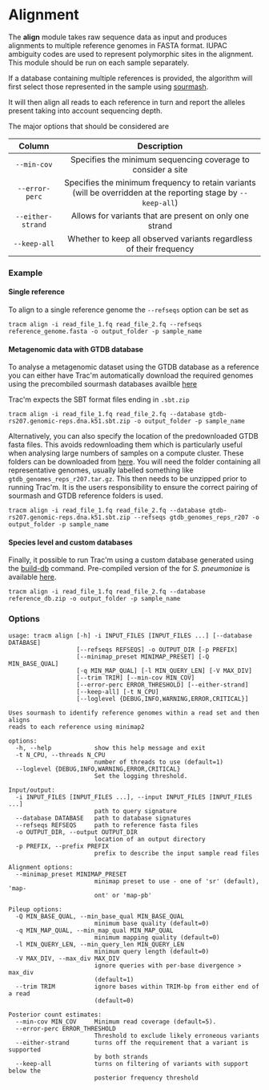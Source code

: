 # Alignment

The **align** module takes raw sequence data as input and produces alignments to multiple reference genomes in FASTA format. IUPAC ambiguity codes are used to represent polymorphic sites in the alignment. This module should be run on each sample separately.

If a database containing multiple references is provided, the algorithm will first select those represented in the sample using [sourmash](https://sourmash.readthedocs.io/en/latest/index.html). 

It will then align all reads to each reference in turn and report the alleles present taking into account sequencing depth.

The major options that should be considered are 

|     **Column**    |                           **Description**                           |
|:-----------------:|:-------------------------------------------------------------------:|
|    `--min-cov`    |     Specifies the minimum sequencing coverage to consider a site    |
|   `--error-perc`  |          Specifies the minimum frequency to retain variants (will be overridden at the reporting stage by `--keep-all`)         |
| `--either-strand` |       Allows for variants that are present on only one strand       |
|    `--keep-all`   | Whether to keep all observed variants regardless of their frequency |


### Example

#### Single reference 

To align to a single reference genome the `--refseqs` option can be set as

```
tracm align -i read_file_1.fq read_file_2.fq --refseqs reference_genome.fasta -o output_folder -p sample_name
```

#### Metagenomic data with GTDB database

To analyse a metagenomic dataset using the GTDB database as a reference you can either have Trac'm automatically download the required genomes using the precombiled sourmash databases availble [here](https://sourmash.readthedocs.io/en/latest/databases.html)

Trac'm expects the SBT format files ending in `.sbt.zip`

```
tracm align -i read_file_1.fq read_file_2.fq --database gtdb-rs207.genomic-reps.dna.k51.sbt.zip -o output_folder -p sample_name
```

Alternatively, you can also specify the location of the predownloaded GTDB fasta files. This avoids redownloading them which is particularly useful when analysing large numbers of samples on a compute cluster. These folders can be downloaded from [here](https://data.gtdb.ecogenomic.org/). You will need the folder containing all representative genomes, usually labelled something like `gtdb_genomes_reps_r207.tar.gz`. This then needs to be unzipped prior to running Trac'm. It is the users responsibility to ensure the correct pairing of sourmash and GTDB reference folders is used.

```
tracm align -i read_file_1.fq read_file_2.fq --database gtdb-rs207.genomic-reps.dna.k51.sbt.zip --refseqs gtdb_genomes_reps_r207 -o output_folder -p sample_name
```

#### Species level and custom databases

Finally, it possible to run Trac'm using a custom database generated using the [build-db](database.md) command. Pre-compiled version of the for *S. pneumoniae* is available [here]().

```
tracm align -i read_file_1.fq read_file_2.fq --database reference_db.zip -o output_folder -p sample_name
```

### Options

```
usage: tracm align [-h] -i INPUT_FILES [INPUT_FILES ...] [--database DATABASE]
                   [--refseqs REFSEQS] -o OUTPUT_DIR [-p PREFIX]
                   [--minimap_preset MINIMAP_PRESET] [-Q MIN_BASE_QUAL]
                   [-q MIN_MAP_QUAL] [-l MIN_QUERY_LEN] [-V MAX_DIV]
                   [--trim TRIM] [--min-cov MIN_COV]
                   [--error-perc ERROR_THRESHOLD] [--either-strand]
                   [--keep-all] [-t N_CPU]
                   [--loglevel {DEBUG,INFO,WARNING,ERROR,CRITICAL}]

Uses sourmash to identify reference genomes within a read set and then aligns
reads to each reference using minimap2

options:
  -h, --help            show this help message and exit
  -t N_CPU, --threads N_CPU
                        number of threads to use (default=1)
  --loglevel {DEBUG,INFO,WARNING,ERROR,CRITICAL}
                        Set the logging threshold.

Input/output:
  -i INPUT_FILES [INPUT_FILES ...], --input INPUT_FILES [INPUT_FILES ...]
                        path to query signature
  --database DATABASE   path to database signatures
  --refseqs REFSEQS     path to reference fasta files
  -o OUTPUT_DIR, --output OUTPUT_DIR
                        location of an output directory
  -p PREFIX, --prefix PREFIX
                        prefix to describe the input sample read files

Alignment options:
  --minimap_preset MINIMAP_PRESET
                        minimap preset to use - one of 'sr' (default), 'map-
                        ont' or 'map-pb'

Pileup options:
  -Q MIN_BASE_QUAL, --min_base_qual MIN_BASE_QUAL
                        minimum base quality (default=0)
  -q MIN_MAP_QUAL, --min_map_qual MIN_MAP_QUAL
                        minimum mapping quality (default=0)
  -l MIN_QUERY_LEN, --min_query_len MIN_QUERY_LEN
                        minimum query length (default=0)
  -V MAX_DIV, --max_div MAX_DIV
                        ignore queries with per-base divergence > max_div
                        (default=1)
  --trim TRIM           ignore bases within TRIM-bp from either end of a read
                        (default=0)

Posterior count estimates:
  --min-cov MIN_COV     Minimum read coverage (default=5).
  --error-perc ERROR_THRESHOLD
                        Threshold to exclude likely erroneous variants
  --either-strand       turns off the requirement that a variant is supported
                        by both strands
  --keep-all            turns on filtering of variants with support below the
                        posterior frequency threshold
```